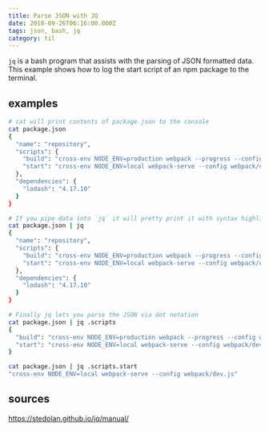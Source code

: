 ```yaml
---
title: Parse JSON with JQ
date: 2018-09-26T06:16:00.000Z
tags: json, bash, jq
category: til
---
```


`jq` is a bash program that assists with the parsing of JSON formatted data. This example shows how to log the start script of an npm package to the terminal.

## examples

```bash
# cat will print contents of package.json to the console
cat package.json
{
  "name": "repository",
  "scripts": {
    "build": "cross-env NODE_ENV=production webpack --progress --config webpack/prod.js",
    "start": "cross-env NODE_ENV=local webpack-serve --config webpack/dev.js",
  },
  "dependencies": {
    "lodash": "4.17.10"
  }
}
```

```bash
# If you pipe data into `jq` it will pretty print it with syntax highlighting
cat package.json | jq
{
  "name": "repository",
  "scripts": {
    "build": "cross-env NODE_ENV=production webpack --progress --config webpack/prod.js",
    "start": "cross-env NODE_ENV=local webpack-serve --config webpack/dev.js",
  },
  "dependencies": {
    "lodash": "4.17.10"
  }
}
```

```bash
# Finally jq lets you parse the JSON via dot notation
cat package.json | jq .scripts
{
  "build": "cross-env NODE_ENV=production webpack --progress --config webpack/prod.js",
  "start": "cross-env NODE_ENV=local webpack-serve --config webpack/dev.js",
}

cat package.json | jq .scripts.start
"cross-env NODE_ENV=local webpack-serve --config webpack/dev.js"
```

## sources

https://stedolan.github.io/jq/manual/
